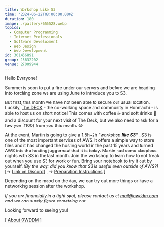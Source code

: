 ```yaml
---
title: Workshop Like S3
time: '2024-06-22T08:00:00.000Z'
duration: 180
image: ./gallery/656528.webp
topics:
  - Computer Programming
  - Internet Professionals
  - Software Development
  - Web Design
  - Web Development
id: 301456891
group: 15632202
venue: 27009944
---
```


Hello Everyone!

Summer is soon to put a fire under our servers and before we are heading into torching zone we are using June to introduce you to S3.

But first, this month we have not been able to secure our usual location. Luckily, [The DECK](https://thedeck.jp/) \- the co\-working space and community in Honmachi \- is able to host us on short notice\! This comes with coffee ☕️ and soft drinks 🥤 and a discount for your next visit of The Deck\, but we also need to ask for a few yen \(1100\) from you this month\. 😅

At the event, Martin is going to give a 1.5h\~2h *"workshop **like S3"*** . S3 is one of the most important services of AWS. It offers a simple way to store files and it has changed the hosting world in the past 15 years and turned AWS into the hosting juggernaut that it is today. Martin had some sleepless nights with S3 in the last month. Join the workshop to learn how to not freak out when you use S3 for work or fun. Bring your notebook to try it out by yourself. *(By the way: did you know that S3 is useful even outside of AWS?)* [→ [Link on Discord](https://discord.com/channels/1034792577293094972/1249232144664891434)] [ → [Preparation Instructions](https://gist.github.com/martinheidegger/a815a8b3cc1d655f482320387d8a8214) ]

Depending on the mood on the day, we can try out more things or have a networking session after the workshop.

*If you are financially in a tight spot, please contact us at [mail@owddm.com](mailto:mail@owddm.com)*
*and we can surely figure something out.*

Looking forward to seeing you!

[ [About OWDDM](https://owddm.com/about) ]
